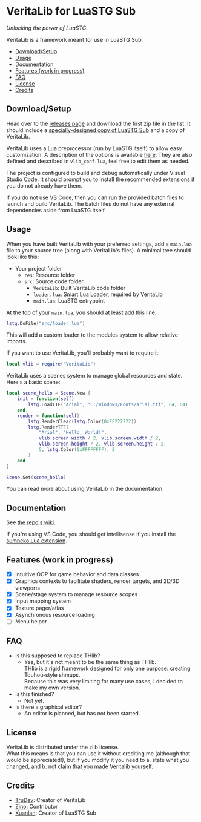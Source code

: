 # VeritaLib for LuaSTG Sub
*Unlocking the power of LuaSTG.*

VeritaLib is a framework meant for use in LuaSTG Sub.

- [Download/Setup](#downloadsetup)
- [Usage](#usage)
- [Documentation](#documentation)
- [Features (work in progress)](#features-work-in-progress)
- [FAQ](#faq)
- [License](#license)
- [Credits](#credits)

## Download/Setup
Head over to the [releases page](https://github.com/Tru-Dev/VeritaLib/releases/latest) and download
the first zip file in the list. It should include a
[specially-designed copy of LuaSTG Sub](https://github.com/Tru-Dev/LuaSTG-Sub/tree/verita) and a
copy of VeritaLib.

VeritaLib uses a Lua preprocessor (run by LuaSTG itself) to allow easy customization. A
description of the options is available [here](https://github.com/Tru-Dev/VeritaLib/wiki/Configuration-Reference).
They are also defined and described in `vlib_conf.lua`, feel free to edit them as needed.

The project is configured to build and debug automatically under Visual Studio Code.
It should prompt you to install the recommended extensions if you do not already have them.

If you do not use VS Code, then you can run the provided batch files to launch and build VeritaLib.
The batch files do not have any external dependencies aside from LuaSTG itself.

## Usage
When you have built VeritaLib with your preferred settings, add a `main.lua` file to your source tree
(along with VeritaLib's files). A minimal tree should look like this:

- Your project folder
  - `res`: Resource folder
  - `src`: Source code folder
    - `VeritaLib`: Built VeritaLib code folder
    - `loader.lua`: Smart Lua Loader, required by VeritaLib
    - `main.lua`: LuaSTG entrypoint

At the top of your `main.lua`, you should at least add this line:
```lua
lstg.DoFile("src/loader.lua")
```
This will add a custom loader to the modules system to allow relative imports.

If you want to use VeritaLib, you'll probably want to require it:
```lua
local vlib = require("VeritaLib")
```

VeritaLib uses a scenes system to manage global resources and state.  
Here's a basic scene:
```lua
local scene_hello = Scene.New {
    init = function(self)
        lstg.LoadTTF("Arial", "C:/Windows/Fonts/arial.ttf", 64, 64)
    end,
    render = function(self)
        lstg.RenderClear(lstg.Color(0xFF222222))
        lstg.RenderTTF(
            "Arial", "Hello, World!",
            vlib.screen.width / 2, vlib.screen.width / 2,
            vlib.screen.height / 2, vlib.screen.height / 2,
            5, lstg.Color(0xFFFFFFFF), 2
        )
    end
}

Scene.Set(scene_hello)
```

You can read more about using VeritaLib in the documentation.

## Documentation
See [the repo's wiki](https://github.com/Tru-Dev/VeritaLib/wiki).

If you're using VS Code, you should get intellisense if you install the
[sumneko Lua extension](https://marketplace.visualstudio.com/items?itemName=sumneko.lua).

## Features (work in progress)
- [X] Intuitive OOP for game behavior and data classes
- [X] Graphics contexts to facilitate shaders, render targets, and 2D/3D viewports
- [X] Scene/stage system to manage resource scopes
- [X] Input mapping system
- [X] Texture pager/atlas
- [X] Asynchronous resource loading
- [ ] Menu helper

## FAQ
- Is this supposed to replace THlib?  
  - Yes, but it's not meant to be the same thing as THlib.  
    THlib is a rigid framework designed for only one purpose: creating Touhou-style shmups.  
    Because this was very limiting for many use cases, I decided to make my own version.
- Is this finished?
  - Not yet.
- Is there a graphical editor?
  - An editor is planned, but has not been started.

## License
VeritaLib is distributed under the zlib license.  
What this means is that you can use it without crediting me (although that would be appreciated!),
but if you modify it you need to a. state what you changed, and b. not claim that you made
Veritalib yourself.

## Credits
- [TruDev](https://github.com/Tru-Dev): Creator of VeritaLib
- [Zino](https://github.com/zinoLath): Contributor
- [Kuanlan](https://github.com/Demonese): Creator of LuaSTG Sub
